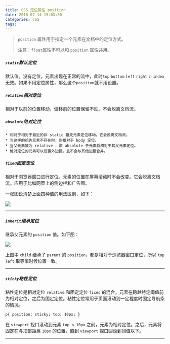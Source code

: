 ```yaml
---
title: CSS 定位属性 position
date: 2018-02-14 15:03:50
categories: CSS
tags:
---
```



> `position` 属性用于指定一个元素在文档中的定位方式。
> 
> 注意：`float`属性不可以和 `position` 属性共用。

##### `static`默认定位
默认值。没有定位，元素出现在正常的流中，此时`top` `bottom` `left` `right` `z-index` 无效。如果不用定位属性，那么这个`position`就不用设置。


##### `relative`相对定位
相对于以前的位置移动，偏移前的位置保留不动。不会脱离文档流。


##### `absolute`绝对定位

	* 相对于相对于最近的非 static 祖先元素定位移动，它会脱离文档流。
	* 当这样的祖先元素不存在时，则相对于 body 定位。
	* 当父元素被为 relative ，那 absolute 子元素将相对于其父元素定位。
	* 绝对定位的元素可以设置外边距，且不会与其他边距合并。


##### `fixed`固定定位
相对于浏览器窗口进行定位。元素的位置在屏幕滚动时不会改变。它会脱离文档流。应用于比如网页上的侧边栏和广告图。

一张图说清楚上面四种值的用法区别，如下：

<img src="https://i.loli.net/2018/02/14/5a83f972f1307.png
">

---

##### `inherit`继承定位
继承父元素的 `position` 值。如下图：

<img src="https://i.loli.net/2018/02/14/5a8429cb73349.png
">

上图中 `child` 继承了 `parent` 的 `position`，都是相对于浏览器窗口定位，所以 `top` `left` 取等值时候位置一致。

---

##### `sticky`粘性定位
粘性定位是相对定位 `relative` 和固定定位 `fixed` 的混合。元素在跨越特定阈值前为相对定位，之后为固定定位。粘性定位常用于页面滚动到一定程度时固定导航条的情况。

	p{ position: sticky; top: 10px; }
	
在 `viewport` 视口滚动到元素 `top < 10px` 之前，元素为相对定位。之后，元素将固定在与顶部距离 `10px` 的位置，直到 `viewport` 视口回滚到阈值以下。	

---


